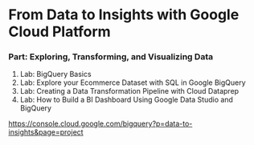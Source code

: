 # From Data to Insights with Google Cloud Platform

### Part: Exploring, Transforming, and Visualizing Data

1. Lab: BigQuery Basics
2. Lab: Explore your Ecommerce Dataset with SQL in Google BigQuery
3. Lab: Creating a Data Transformation Pipeline with Cloud Dataprep
4. Lab: How to Build a BI Dashboard Using Google Data Studio and BigQuery

https://console.cloud.google.com/bigquery?p=data-to-insights&page=project